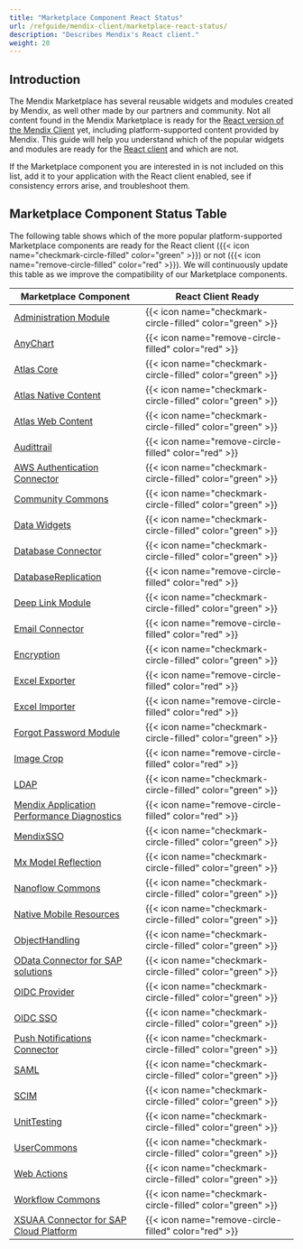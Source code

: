 ```yaml
---
title: "Marketplace Component React Status"
url: /refguide/mendix-client/marketplace-react-status/
description: "Describes Mendix's React client."
weight: 20
---
```


## Introduction

The Mendix Marketplace has several reusable widgets and modules created by Mendix, as well other made by our partners and community. Not all content found in the Mendix Marketplace is ready for the [React version of the Mendix Client](/releasenotes/studio-pro/10.7/#react-client) yet, including platform-supported content provided by Mendix. This guide will help you understand which of the popular widgets and modules are ready for the [React client](/refguide/mendix-client/react/) and which are not.

If the Marketplace component you are interested in is not included on this list, add it to your application with the React client enabled, see if consistency errors arise, and troubleshoot them.

## Marketplace Component Status Table

The following table shows which of the more popular platform-supported Marketplace components are ready for the React client ({{< icon name="checkmark-circle-filled" color="green" >}}) or not ({{< icon name="remove-circle-filled" color="red" >}}). We will continuously update this table as we improve the compatibility of our Marketplace components.

| Marketplace Component | React Client Ready |
| --- | --- |
| [Administration Module](https://marketplace.mendix.com/link/component/23513) | {{< icon name="checkmark-circle-filled" color="green" >}} |
| [AnyChart](https://marketplace.mendix.com/link/component/106517) | {{< icon name="remove-circle-filled" color="red" >}} |
| [Atlas Core](https://marketplace.mendix.com/link/component/117187) | {{< icon name="checkmark-circle-filled" color="green" >}} |
| [Atlas Native Content](https://marketplace.mendix.com/link/component/117175) | {{< icon name="checkmark-circle-filled" color="green" >}} |
| [Atlas Web Content](https://marketplace.mendix.com/link/component/117183) | {{< icon name="checkmark-circle-filled" color="green" >}} |
| [Audittrail](https://marketplace.mendix.com/link/component/138) | {{< icon name="remove-circle-filled" color="red" >}} |
| [AWS Authentication Connector](https://marketplace.mendix.com/link/component/120333) | {{< icon name="checkmark-circle-filled" color="green" >}} |
| [Community Commons](https://marketplace.mendix.com/link/component/170) | {{< icon name="checkmark-circle-filled" color="green" >}} |
| [Data Widgets](https://marketplace.mendix.com/link/component/116540) | {{< icon name="checkmark-circle-filled" color="green" >}} |
| [Database Connector](https://marketplace.mendix.com/link/component/2888) | {{< icon name="checkmark-circle-filled" color="green" >}} |
| [DatabaseReplication](https://marketplace.mendix.com/link/component/160) | {{< icon name="remove-circle-filled" color="red" >}} |
| [Deep Link Module](https://marketplace.mendix.com/link/component/43) | {{< icon name="checkmark-circle-filled" color="green" >}} |
| [Email Connector](https://marketplace.mendix.com/link/component/120739) | {{< icon name="remove-circle-filled" color="red" >}} |
| [Encryption](https://marketplace.mendix.com/link/component/1011) | {{< icon name="checkmark-circle-filled" color="green" >}} |
| [Excel Exporter](https://marketplace.mendix.com/link/component/726) | {{< icon name="remove-circle-filled" color="red" >}} |
| [Excel Importer](https://marketplace.mendix.com/link/component/72) | {{< icon name="remove-circle-filled" color="red" >}} |
| [Forgot Password Module](https://marketplace.mendix.com/link/component/1296) | {{< icon name="checkmark-circle-filled" color="green" >}} |
| [Image Crop](https://marketplace.mendix.com/link/component/254) | {{< icon name="remove-circle-filled" color="red" >}} |
| [LDAP](https://marketplace.mendix.com/link/component/210270) | {{< icon name="checkmark-circle-filled" color="green" >}} |
| [Mendix Application Performance Diagnostics](https://marketplace.mendix.com/link/component/6127) | {{< icon name="remove-circle-filled" color="red" >}} |
| [MendixSSO](https://marketplace.mendix.com/link/component/111349) | {{< icon name="checkmark-circle-filled" color="green" >}} |
| [Mx Model Reflection](https://marketplace.mendix.com/link/component/69) | {{< icon name="checkmark-circle-filled" color="green" >}} |
| [Nanoflow Commons](https://marketplace.mendix.com/link/component/109515) | {{< icon name="checkmark-circle-filled" color="green" >}} |
| [Native Mobile Resources](https://marketplace.mendix.com/link/component/109513) | {{< icon name="checkmark-circle-filled" color="green" >}} |
| [ObjectHandling](https://marketplace.mendix.com/link/component/37114) | {{< icon name="checkmark-circle-filled" color="green" >}} |
| [OData Connector for SAP solutions](https://marketplace.mendix.com/link/component/74525) | {{< icon name="checkmark-circle-filled" color="green" >}} |
| [OIDC Provider](https://marketplace.mendix.com/link/component/214681) | {{< icon name="checkmark-circle-filled" color="green" >}} |
| [OIDC SSO](https://marketplace.mendix.com/link/component/120371) | {{< icon name="checkmark-circle-filled" color="green" >}} |
| [Push Notifications Connector](https://marketplace.mendix.com/link/component/3003) | {{< icon name="checkmark-circle-filled" color="green" >}} |
| [SAML](https://marketplace.mendix.com/link/component/1174) | {{< icon name="checkmark-circle-filled" color="green" >}} |
| [SCIM](https://marketplace.mendix.com/link/component/229630) | {{< icon name="checkmark-circle-filled" color="green" >}} |
| [UnitTesting](https://marketplace.mendix.com/link/component/390) | {{< icon name="checkmark-circle-filled" color="green" >}} |
| [UserCommons](https://marketplace.mendix.com/link/component/223053) | {{< icon name="checkmark-circle-filled" color="green" >}} |
| [Web Actions](https://marketplace.mendix.com/link/component/114337) | {{< icon name="checkmark-circle-filled" color="green" >}} |
| [Workflow Commons](https://marketplace.mendix.com/link/component/117066) | {{< icon name="checkmark-circle-filled" color="green" >}} |
| [XSUAA Connector for SAP Cloud Platform](https://marketplace.mendix.com/link/component/78091) | {{< icon name="remove-circle-filled" color="red" >}} |

